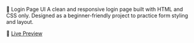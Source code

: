 🔐 Login Page UI
A clean and responsive login page built with HTML and CSS only.
Designed as a beginner-friendly project to practice form styling and layout.

🔗 [Live Preview](https://amarko-med.github.io/html-login-page/)
